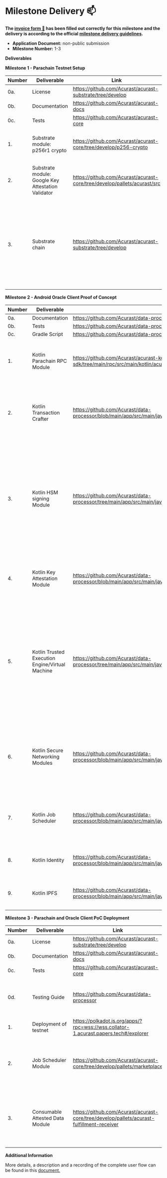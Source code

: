 # Milestone Delivery :mailbox:

**The [invoice form :pencil:](https://docs.google.com/forms/d/e/1FAIpQLSfmNYaoCgrxyhzgoKQ0ynQvnNRoTmgApz9NrMp-hd8mhIiO0A/viewform) has been filled out correctly for this milestone and the delivery is according to the official [milestone delivery guidelines](https://github.com/w3f/Grants-Program/blob/master/docs/milestone-deliverables-guidelines.md).**

- **Application Document:** non-public submission
- **Milestone Number:** 1-3

**Deliverables**

**Milestone 1 - Parachain Testnet Setup**

| Number | Deliverable                                        | Link                                                                     | Notes                                                                                                                                                |
| ------ | -------------------------------------------------- | ------------------------------------------------------------------------ | ---------------------------------------------------------------------------------------------------------------------------------------------------- |
| 0a.    | License                                            | https://github.com/Acurast/acurast-substrate/tree/develop                |                                                                                                                                                      |
| 0b.    | Documentation                                      | https://github.com/Acurast/acurast-docs                                  |                                                                                                                                                      |
| 0c.    | Tests                                              | https://github.com/Acurast/acurast-core                                  |                                                                                                                                                      |
| 1.     | Substrate module: p256r1 crypto                    | https://github.com/Acurast/acurast-core/tree/develop/p256-crypto         | Substrate module enabling p256r1 cryptography                                                                                                        |
| 2.     | Substrate module: Google Key Attestation Validator | https://github.com/Acurast/acurast-core/tree/develop/pallets/acurast/src | Validatable Key Attestations produced by the Google PKI                                                                                              |
| 3.     | Substrate chain                                    | https://github.com/Acurast/acurast-substrate/tree/develop                | Substrate chain able tovalidate messages signed by the HSM included on the device. Furthermore, the parachain can validate a Google Key Attestation. |

**Milestone 2 - Android Oracle Client Proof of Concept**

| Number | Deliverable                                     | Link                                                                                                                    | Notes                                                                                                                                                                                                                      |
| ------ | ----------------------------------------------- | ----------------------------------------------------------------------------------------------------------------------- | -------------------------------------------------------------------------------------------------------------------------------------------------------------------------------------------------------------------------- |
| 0a.    | Documentation                                   | https://github.com/Acurast/data-processor                                                                            |                                                                                                                                                                                                                            |
| 0b.    | Tests                                           | https://github.com/Acurast/data-processor                                                                            |                                                                                                                                                                                                                            |
| 0c.    | Gradle Script                                   | https://github.com/Acurast/data-processor                                                                            |                                                                                                                                                                                                                            |
| 1.     | Kotlin Parachain RPC Module                     | https://github.com/Acurast/acurast-kotlin-sdk/tree/main/rpc/src/main/kotlin/acurast/rpc                                 | Module to craft messages that can be communicated to the parachain.                                                                                                                                                        |
| 2.     | Kotlin Transaction Crafter                      | https://github.com/Acurast/data-processor/blob/main/app/src/main/java/com/acurast/attested/executor/utils/Acurast.kt | Module used to create signable transactions that can be broadcasted and included on the parachain.                                                                                                                         |
| 3.     | Kotlin HSM signing Module                       | https://github.com/Acurast/data-processor/tree/main/app/src/main/java/com/acurast/attested/executor                  | Module used to sign messages crafted by the previous module. These messages are signed directly using the Secure Enclave (HSM) on the device which is secured and attested by the Google Key Attestation.                  |
| 4.     | Kotlin Key Attestation Module                   | https://github.com/Acurast/data-processor/blob/main/app/src/main/java/com/acurast/attested/executor/utils/Acurast.kt | Module used to create a validatable attestation linked to the key used for signing.                                                                                                                                        |
| 5.     | Kotlin Trusted Execution Engine/Virtual Machine | https://github.com/Acurast/data-processor/tree/main/app/src/main/java/com/acurast/attested/executor                  | Module used to execute arbitrary code in a trusted execution environment. This environment will accept scripts supported by the V8 engine and has the property that the resulting output is verifiable by any third-party. |
| 6.     | Kotlin Secure Networking Modules                | https://github.com/Acurast/data-processor/blob/main/app/src/main/java/com/acurast/attested/executor/utils/Acurast.kt | Module used to enable the trusted execution environment to perform HTTPS calls that can be verifiably certificate pinned.                                                                                                  |
| 7.     | Kotlin Job Scheduler                            | https://github.com/Acurast/data-processor/blob/main/app/src/main/java/com/acurast/attested/executor/MainActivity.kt  | Module used to fetch a job from the parachain and schedule it for execution in the background.                                                                                                                             |
| 8.     | Kotlin Identity                                 | https://github.com/Acurast/data-processor/blob/main/app/src/main/java/com/acurast/attested/executor/utils/Acurast.kt | Module used to display the identity of the data transmitter.                                                                                                                                                               |
| 9.     | Kotlin IPFS                                     | https://github.com/Acurast/data-processor/blob/main/app/src/main/java/com/acurast/attested/executor/utils/IPFS.kt    | Module used to fetch the scheduled script from IPFS                                                                                                                                                                        |

**Milestone 3 - Parachain and Oracle Client PoC Deployment**

| Number | Deliverable                     | Link                                                                                      | Notes                                                                                                 |
| ------ | ------------------------------- | ----------------------------------------------------------------------------------------- | ----------------------------------------------------------------------------------------------------- |
| 0a.    | License                         | https://github.com/Acurast/acurast-substrate/tree/develop                                 |                                                                                                       |
| 0b.    | Documentation                   | https://github.com/Acurast/acurast-docs                                                   |                                                                                                       |
| 0c.    | Tests                           | https://github.com/Acurast/acurast-core                                                   |                                                                                                       |
| 0d.    | Testing Guide                   | https://github.com/Acurast/data-processor                                              | The documentation contains step-by-step guides for testing                                            |
| 1.     | Deployment of testnet           | https://polkadot.js.org/apps/?rpc=wss://wss.collator-1.acurast.papers.tech#/explorer      |                                                                                                       |
| 2.     | Job Scheduler Module            | https://github.com/Acurast/acurast-core/tree/develop/pallets/marketplace                  | Module used to schedule and parametrize jobs with time, interval, script and fulfill endpoint.        |
| 3.     | Consumable Attested Data Module | https://github.com/Acurast/acurast-core/tree/develop/pallets/acurast-fulfillment-receiver | Module used to make the data provided on-chain formatted in a consumable format for other parachains. |

**Additional Information**

More details, a description and a recording of the complete user flow can be found in this [document.](https://drive.google.com/file/d/1-qNZhJGSGYs91qk2_hfscsX6MPnDQv_N/view?usp=sharing)
